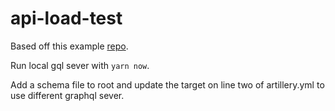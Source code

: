 # api-load-test

Based off this example [repo](https://github.com/EasyGraphQL/easygraphql-load-tester/tree/master/examples/artillery).

Run local gql sever with `yarn now`.

Add a schema file to root and update the target on line two of artillery.yml to use different graphql sever.
